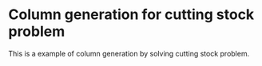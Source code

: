 # Column generation for cutting stock problem

This is a example of column generation by solving cutting stock problem.
